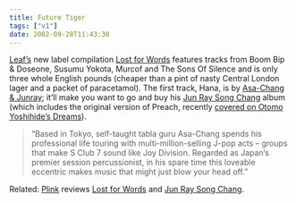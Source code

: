 ```yaml
---
title: Future Tiger
tags: ["v1"]
date: 2002-09-28T11:43:30
---
```


[Leaf&#8217;s][1] new label compilation [Lost for Words][2] features tracks from Boom Bip & Doseone, Susumu Yokota, Murcof and The Sons Of Silence and is only three whole English pounds (cheaper than a pint of nasty Central London lager and a packet of paracetamol). The first track, Hana, is by [Asa-Chang & Junray][3]; it&#8217;ll make you want to go and buy his [Jun Ray Song Chang][4] album (which includes the original version of Preach, recently [covered on Otomo Yoshihide&#8217;s Dreams][5]).

> &#8220;Based in Tokyo, self-taught tabla guru Asa-Chang spends his professional life touring with multi-million-selling J-pop acts &#8211; groups that make S Club 7 sound like Joy Division. Regarded as Japan&#8217;s premier session percussionist, in his spare time this loveable eccentric makes music that might just blow your head off.&#8221;

Related: [Plink][6] reviews [Lost for Words][7] and [Jun Ray Song Chang][8].

[1]: http://www.posteverything.com/leaf/ "Posteverything: The Leaf Label"
[2]: http://www.posteverything.com/artists/release.php?id=2308 "Posteverything: Lost for Words (includes Realaudio snippets)"
[3]: http://www.riverrun.co.jp/asa-chang/english/english.html "Official Asa-Chang & Junray website (English version)"
[4]: http://www.posteverything.com/artists/release.php?id=2245 "Posteverything: Asa Chang & Junray's 'Jun Ray Song Chang'"
[5]: /weblog/entry/000134/ "anglepoised: Tzadik/Otomo Yoshihide/Yuka Honda entry"
[6]: http://www.subsist.org/plink/ "Plink: syndicated music recommendations"
[7]: http://www.subsist.org/plink/article/34 "Plink review: Lost for Words (too slow again)"
[8]: http://www.subsist.org/plink/article/27 "Plink review: Jun Ray Song Chang (and again!)"
